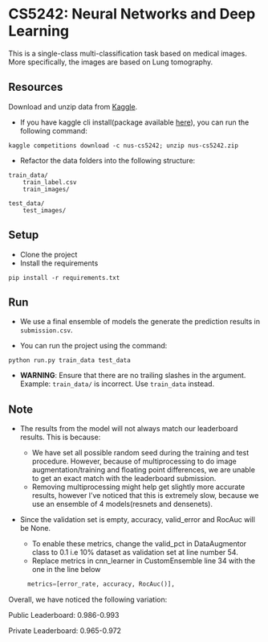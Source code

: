 # CS5242: Neural Networks and Deep Learning
This is a single-class multi-classification task based on medical images. More specifically, the images are based on Lung tomography.


## Resources

Download and unzip data from [Kaggle](https://www.kaggle.com/c/nus-cs5242/data).

- If you have kaggle cli install(package available [here](https://github.com/Kaggle/kaggle-api)), you can run the following command:
```
kaggle competitions download -c nus-cs5242; unzip nus-cs5242.zip
```

- Refactor the data folders into the following structure:

```
train_data/
    train_label.csv
    train_images/

test_data/
    test_images/
```


## Setup

- Clone the project
- Install the requirements
```
pip install -r requirements.txt
```

## Run

- We use a final ensemble of models the generate the prediction results in `submission.csv`. 

- You can run the project using the command:

```
python run.py train_data test_data
```

- **WARNING**: Ensure that there are no trailing slashes in the argument. Example: `train_data/` is incorrect. Use `train_data` instead.

## Note

- The results from the model will not always match our leaderboard results. This is because:
  - We have set all possible random seed during the training and test procedure. However, because of multiprocessing to do image augmentation/training and floating point differences, we are unable to get an exact match with the leaderboard submission. 
  - Removing multiprocessing might help get slightly more accurate results, however I’ve noticed that this is extremely slow, because we use an ensemble of 4 models(resnets and densenets). 

- Since the validation set is empty, accuracy, valid_error and RocAuc will be None.
  - To enable these metrics, change the valid_pct in DataAugmentor class to 0.1 i.e 10% dataset as validation set at line number 54.
  - Replace metrics in cnn_learner in CustomEnsemble line 34 with the one in the line below
  ```py
    metrics=[error_rate, accuracy, RocAuc()],
  ```


Overall, we have noticed the following variation:

Public Leaderboard: 0.986-0.993

Private Leaderboard: 0.965-0.972
